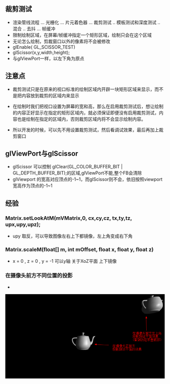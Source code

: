 ## 裁剪测试
* 渲染管线流程  ... 光栅化 ... 片元着色器 ... 裁剪测试 .. 模板测试和深度测试 .. 混合 .. 去抖 ... 帧缓冲
* 限制绘制区域，在屏幕/帧缓冲指定一个矩形区域，绘制只会在这个区域
* 无论怎么绘制，剪裁窗口以外的像素将不会被修改
* glEnable( GL_SCISSOR_TEST)
* glScissor(x,y,width,height); 
* 与glViewPort一样，以左下角为原点


## 注意点
* 裁剪测试只是在原来的视口标准的绘制区域内开辟一块矩形区域来显示，而不是把内容放到裁剪的区域内来显示

* 在绘制时我们把视口设置为屏幕的宽和高，那么在启用裁剪测试后，想让绘制的内容正好显示在指定的矩形区域内，就必须保证即便没有启用裁剪测试，内容也是绘制在指定的区域内，否则裁剪区域内将不会显示绘制内容。

* 所以开发的时候，可以先不用设置裁剪测试，然后看调试效果，最后再加上裁剪窗口

## glViewPort与glScissor 
* glScissor 可以控制 glClear(GL_COLOR_BUFFER_BIT | GL_DEPTH_BUFFER_BIT);的区域,glViewPort不能,整个FB会清除
* glViewport 的宽高对应顶点的-1~1，而glScissor则不会，依旧按照viewport宽高作为顶点的-1~1


## 经验
### Matrix.setLookAtM(mVMatrix,0,  cx,cy,cz,  tx,ty,tz,  upx,upy,upz);
* upy 取反，可以导致图像左右上下都镜像，左上角变成右下角

### Matrix.scaleM(float[] m, int mOffset,  float x, float y, float z)
* x = 0 , z = 0 ,  y = -1 可以y轴 关于XoZ平面 上下镜像


### 在摄像头前方不同位置的投影
*
![camera_position_project](camera_position_project.png)